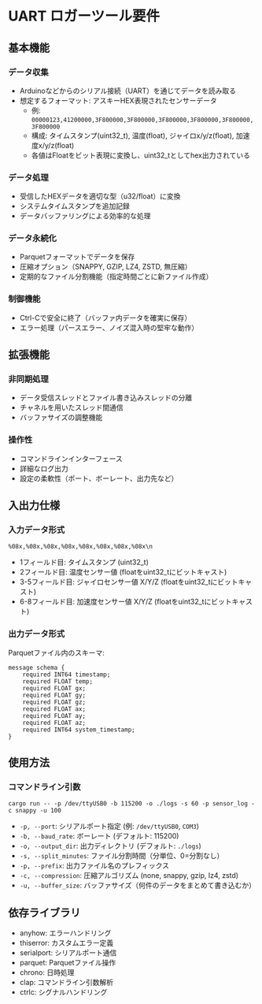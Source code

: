 # UART ロガーツール要件

## 基本機能

### データ収集
- Arduinoなどからのシリアル接続（UART）を通じてデータを読み取る
- 想定するフォーマット: アスキーHEX表現されたセンサーデータ
  - 例: `00000123,41200000,3F800000,3F800000,3F800000,3F800000,3F800000,3F800000`
  - 構成: タイムスタンプ(uint32_t), 温度(float), ジャイロx/y/z(float), 加速度x/y/z(float)
  - 各値はFloatをビット表現に変換し、uint32_tとしてhex出力されている

### データ処理
- 受信したHEXデータを適切な型（u32/float）に変換
- システムタイムスタンプを追加記録
- データバッファリングによる効率的な処理

### データ永続化
- Parquetフォーマットでデータを保存
- 圧縮オプション（SNAPPY, GZIP, LZ4, ZSTD, 無圧縮）
- 定期的なファイル分割機能（指定時間ごとに新ファイル作成）

### 制御機能
- Ctrl-Cで安全に終了（バッファ内データを確実に保存）
- エラー処理（パースエラー、ノイズ混入時の堅牢な動作）

## 拡張機能

### 非同期処理
- データ受信スレッドとファイル書き込みスレッドの分離
- チャネルを用いたスレッド間通信
- バッファサイズの調整機能

### 操作性
- コマンドラインインターフェース
- 詳細なログ出力
- 設定の柔軟性（ポート、ボーレート、出力先など）

## 入出力仕様

### 入力データ形式
```
%08x,%08x,%08x,%08x,%08x,%08x,%08x,%08x\n
```
- 1フィールド目: タイムスタンプ (uint32_t)
- 2フィールド目: 温度センサー値 (floatをuint32_tにビットキャスト)
- 3-5フィールド目: ジャイロセンサー値 X/Y/Z (floatをuint32_tにビットキャスト)
- 6-8フィールド目: 加速度センサー値 X/Y/Z (floatをuint32_tにビットキャスト)

### 出力データ形式
Parquetファイル内のスキーマ:
```
message schema {
    required INT64 timestamp;
    required FLOAT temp;
    required FLOAT gx;
    required FLOAT gy;
    required FLOAT gz;
    required FLOAT ax;
    required FLOAT ay;
    required FLOAT az;
    required INT64 system_timestamp;
}
```

## 使用方法

### コマンドライン引数
```
cargo run -- -p /dev/ttyUSB0 -b 115200 -o ./logs -s 60 -p sensor_log -c snappy -u 100
```

- `-p, --port`: シリアルポート指定 (例: `/dev/ttyUSB0`, `COM3`)
- `-b, --baud_rate`: ボーレート (デフォルト: 115200)
- `-o, --output_dir`: 出力ディレクトリ (デフォルト: `./logs`)
- `-s, --split_minutes`: ファイル分割時間（分単位、0=分割なし）
- `-p, --prefix`: 出力ファイル名のプレフィックス
- `-c, --compression`: 圧縮アルゴリズム (none, snappy, gzip, lz4, zstd)
- `-u, --buffer_size`: バッファサイズ（何件のデータをまとめて書き込むか）

## 依存ライブラリ
- anyhow: エラーハンドリング
- thiserror: カスタムエラー定義
- serialport: シリアルポート通信
- parquet: Parquetファイル操作
- chrono: 日時処理
- clap: コマンドライン引数解析
- ctrlc: シグナルハンドリング
